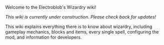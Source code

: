 Welcome to the Electroblob's Wizardry wiki!

_This wiki is currently under construction. Please check back for updates!_

This wiki explains everything there is to know about wizardry, including gameplay mechanics, blocks and items, every single spell, configuring the mod, and information for developers.